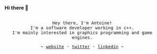### Hi there 👋

<!--
**antopilo/antopilo** is a ✨ _special_ ✨ repository because its `README.md` (this file) appears on your GitHub profile.

Here are some ideas to get you started:

- 🔭 I’m currently working on ...
- 🌱 I’m currently learning ...
- 👯 I’m looking to collaborate on ...
- 🤔 I’m looking for help with ...
- 💬 Ask me about ...
- 📫 How to reach me: ...
- 😄 Pronouns: ...
- ⚡ Fun fact: ...
-->


<p align="center">
   <samp><br>
   Hey there, I'm Antoine!
   <br>
   I'm a software developer working in c++. 
   <br>
   I'm mainly interested in graphics programming and game engines.
   </samp><br>
<p align="center"><samp> ~
   <a href="http://www.antoinepilote.com">website</a>
   ·
   <a href="https://twitter.com/antopilote">twitter</a>
   ·
   <a href="https://www.linkedin.com/in/antoine-pilote/">linkedin</a>
   ~ </samp><br><br>
   
</p>
</p>
